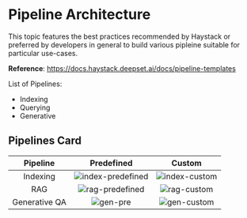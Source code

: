 # Pipeline Architecture

This topic features the best practices recommended by Haystack or preferred by developers in general to build various pipleine suitable for particular use-cases.

**Reference**: https://docs.haystack.deepset.ai/docs/pipeline-templates

List of Pipelines:
- Indexing
- Querying
- Generative

## Pipelines Card

| Pipeline | Predefined | Custom |
| :------: | :------:   | :----: |
| Indexing         |   ![index-predefined](https://gist.github.com/assets/81156510/e8c80375-9357-40a3-84c9-61f9972742df)   | ![index-custom](https://gist.github.com/assets/81156510/7b43fbb4-6c9f-4006-afc9-b23cf236d526) |
| RAG              |   ![rag-predefined](https://gist.github.com/assets/81156510/8b20cfb6-300a-4470-9fee-6f2425c7995c) | ![rag-custom](https://gist.github.com/assets/81156510/117c6731-a661-43b0-8a9c-40e3966d36f3) |
| Generative QA    |  ![gen-pre](https://gist.github.com/assets/81156510/1129e0e8-ea3b-4fd3-b77e-5887fd647664) | ![gen-custom](https://gist.github.com/assets/81156510/3f0c175d-43a7-4f43-9f5a-50ad4cb92296) |
